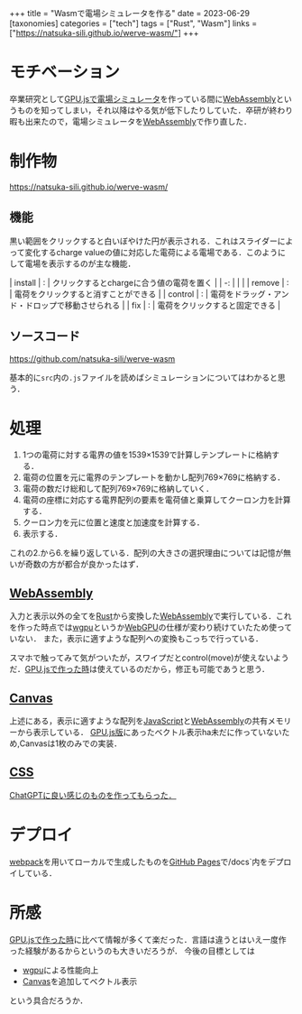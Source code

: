 +++
title = "Wasmで電場シミュレータを作る"
date = 2023-06-29
[taxonomies]
categories = ["tech"]
tags = ["Rust", "Wasm"]
links = ["https://natsuka-sili.github.io/werve-wasm/"]
+++

# モチベーション
卒業研究として[GPU.jsで電場シミュレータ](../post/t2-werve-gpujs)を作っている間に[WebAssembly](https://webassembly.org)というものを知ってしまい，それ以降はやる気が低下したりしていた．卒研が終わり暇も出来たので，電場シミュレータを[WebAssembly](https://webassembly.org)で作り直した．
# 制作物
<https://natsuka-sili.github.io/werve-wasm/>
## 機能
黒い範囲をクリックすると白いぼやけた円が表示される．これはスライダーによって変化するcharge valueの値に対応した電荷による電場である．このようにして電場を表示するのが主な機能．

| install | : | クリックするとchargeに合う値の電荷を置く |
| -: | | |
| remove | : | 電荷をクリックすると消すことができる |
| control | : | 電荷をドラッグ・アンド・ドロップで移動させられる |
| fix | : | 電荷をクリックすると固定できる |

## ソースコード
<https://github.com/natsuka-sili/werve-wasm>

基本的に`src`内の`.js`ファイルを読めばシミュレーションについてはわかると思う．

# 処理
1. 1つの電荷に対する電界の値を1539×1539で計算しテンプレートに格納する．
1. 電荷の位置を元に電界のテンプレートを動かし配列769×769に格納する．
1. 電荷の数だけ総和して配列769×769に格納していく．
1. 電荷の座標に対応する電界配列の要素を電荷値と乗算してクーロン力を計算する．
1. クーロン力を元に位置と速度と加速度を計算する．
1. 表示する．

これの2.から6.を繰り返している．配列の大きさの選択理由については記憶が無いが奇数の方が都合が良かったはず．

## [WebAssembly](https://webassembly.org)
入力と表示以外の全てを[Rust](https://www.rust-lang.org/ja)から変換した[WebAssembly](https://webassembly.org)で実行している．これを作った時点では[wgpu](https://wgpu.rs)というか[WebGPU](https://www.w3.org/TR/webgpu/)の仕様が変わり続けていたため使っていない．
また，表示に適すような配列への変換もこっちで行っている．

スマホで触ってみて気がついたが，スワイプだとcontrol(move)が使えないようだ．[GPU.jsで作った時](../post/t2-werve-gpujs)は使えているのだから，修正も可能であうと思う．

## [Canvas](https://developer.mozilla.org/ja/docs/Web/HTML/Element/canvas)
上述にある，表示に適すような配列を[JavaScript](https://developer.mozilla.org/ja/docs/Web/JavaScript)と[WebAssembly](https://webassembly.org)の共有メモリーから表示している．
[GPU.js版](https://github.com/natsuka-sili/werve-gpujs)にあったベクトル表示ha未だに作っていないため,Canvasは1枚のみでの実装．

## [CSS](https://developer.mozilla.org/ja/docs/Learn/Getting_started_with_the_web/CSS_basics)
[ChatGPTに良い感じのものを作ってもらった．](https://poe.com/s/XGTlkiRiyR4deC8lfmIx)

# デプロイ
[webpack](https://webpack.js.org/)を用いてローカルで生成したものを[GitHub Pages](https://docs.github.com/ja/pages/getting-started-with-github-pages/about-github-pages)で/docs`内をデプロイしている．

# 所感
[GPU.jsで作った時](../post/t2-werve-gpujs)に比べて情報が多くて楽だった．言語は違うとはいえ一度作った経験があるからというのも大きいだろうが．
今後の目標としては
- [wgpu](https://wgpu.rs)による性能向上
- [Canvas](https://developer.mozilla.org/ja/docs/Web/HTML/Element/canvas)を追加してベクトル表示

という具合だろうか．